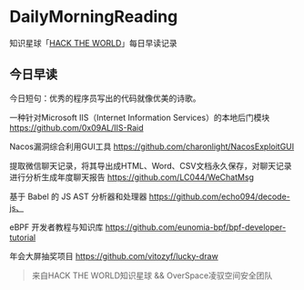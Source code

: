 # DailyMorningReading

知识星球「[HACK THE WORLD](https://public.zsxq.com/groups/225824414251.html)」每日早读记录

## 今日早读

今日短句：优秀的程序员写出的代码就像优美的诗歌。

一种针对Microsoft IIS（Internet Information Services）的本地后门模块
https://github.com/0x09AL/IIS-Raid

Nacos漏洞综合利用GUI工具
https://github.com/charonlight/NacosExploitGUI

提取微信聊天记录，将其导出成HTML、Word、CSV文档永久保存，对聊天记录进行分析生成年度聊天报告
https://github.com/LC044/WeChatMsg

基于 Babel 的 JS AST 分析器和处理器
https://github.com/echo094/decode-js、

eBPF 开发者教程与知识库
https://github.com/eunomia-bpf/bpf-developer-tutorial

年会大屏抽奖项目
https://github.com/vitozyf/lucky-draw

> 来自HACK THE WORLD知识星球 && OverSpace凌驭空间安全团队
